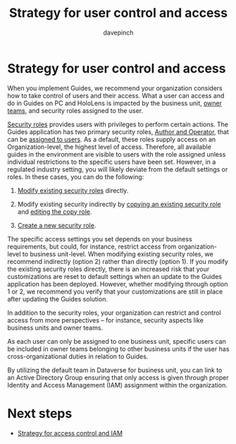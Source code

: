 ﻿---
title: Strategy for user control and access
description: Learn about restricting access and user controls
ms.date: 03/09/2023
ms.topic: conceptual
author: davepinch
ms.author: davepinch
ms-reviewer: m-hartmann
ms.custom: bap-template
---

# Strategy for user control and access

When you implement Guides, we recommend your organization considers how to take control of users and their access. What a user can access and do in Guides on PC and HoloLens is impacted by the business unit, [owner teams](/power-apps/developer/data-platform/use-access-teams-owner-teams-collaborate-share-information), and security roles assigned to the user.

[Security roles](/customerengagement/on-premises/admin/security-roles-privileges#security-roles) provides users with privileges to perform certain actions. The Guides application has two primary security roles, [Author and Operator](../admin-role-types.md), that can be [assigned to users](../assign-role.md). As a default, these roles supply access on an Organization-level, the highest level of access. Therefore, all available guides in the environment are visible to users with the role assigned unless individual restrictions to the specific users have been set. However, in a regulated industry setting, you will likely deviate from the default settings or roles. In these cases, you can do the following:

1. [Modify existing security roles](customerengagement/on-premises/admin/create-edit-security-role?view=op-9-1#edit-a-security-role) directly.

1. Modify existing security indirectly by [copying an existing security role](/customerengagement/on-premises/admin/create-edit-security-role#create-a-security-role-by-copy-role) and [editing the copy role](/customerengagement/on-premises/admin/create-edit-security-role#edit-a-security-role).

1. [Create a new security role](/customerengagement/on-premises/admin/create-edit-security-role#create-a-security-role).

The specific access settings you set depends on your business requirements, but could, for instance, restrict access from organization-level to business unit-level. When modifying existing security roles, we recommend indirectly (option 2) rather than directly (option 1). If you modify the existing security roles directly, there is an increased risk that your customizations are reset to default settings when an update to the Guides application has been deployed. However, whether modifying through option 1 or 2, we recommend you verify that your customizations are still in place after updating the Guides solution.

In addition to the security roles, your organization can restrict and control access from more perspectives – for instance, security aspects like business units and owner teams.

As each user can only be assigned to one business unit, specific users can be included in owner teams belonging to other business units if the user has cross-organizational duties in relation to Guides.  
  
By utilizing the default team in Dataverse for business unit, you can link to an Active Directory Group ensuring that only access is given through proper Identity and Access Management (IAM) assignment within the organization.

# Next steps

- [Strategy for access control and IAM](strategy-for-access-control-and-iam.md)
